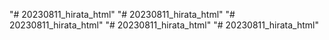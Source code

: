 "# 20230811_hirata_html" 
"# 20230811_hirata_html" 
"# 20230811_hirata_html" 
"# 20230811_hirata_html" 
"# 20230811_hirata_html"  
